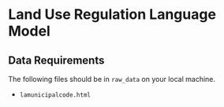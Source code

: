 # Land Use Regulation Language Model

## Data Requirements

The following files should be in `raw_data` on your local machine.

- `lamunicipalcode.html`

